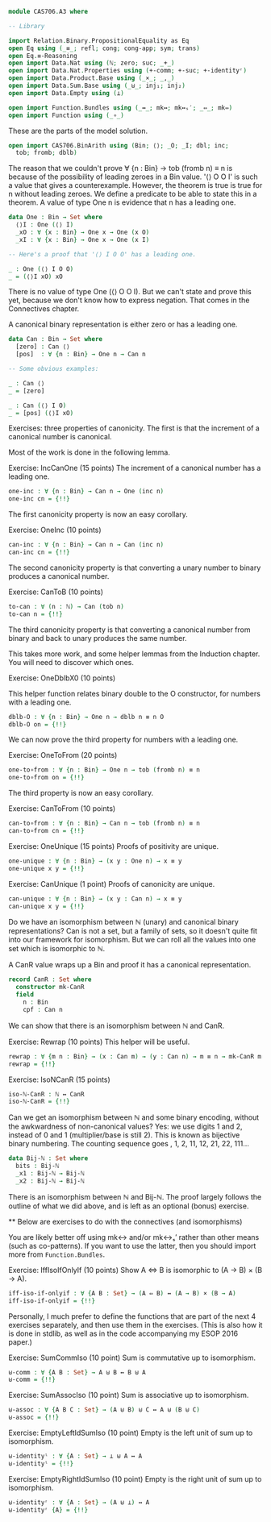 ```agda
module CAS706.A3 where

-- Library

import Relation.Binary.PropositionalEquality as Eq
open Eq using (_≡_; refl; cong; cong-app; sym; trans)
open Eq.≡-Reasoning
open import Data.Nat using (ℕ; zero; suc; _+_)
open import Data.Nat.Properties using (+-comm; +-suc; +-identityʳ)
open import Data.Product.Base using (_×_; _,_)
open import Data.Sum.Base using (_⊎_; inj₁; inj₂)
open import Data.Empty using (⊥)

open import Function.Bundles using (_↔_; mk↔; mk↔ₛ′; _⇔_; mk⇔)
open import Function using (_∘_)

```

These are the parts of the model solution.

```agda
open import CAS706.BinArith using (Bin; ⟨⟩; _O; _I; dbl; inc;
  tob; fromb; dblb)
```

The reason that we couldn't prove ∀ {n : Bin} → tob (fromb n) ≡ n
is because of the possibility of leading zeroes in a Bin value.
'⟨⟩ O O I' is such a value that gives a counterexample.
However, the theorem is true is true for n without leading zeroes.
We define a predicate to be able to state this in a theorem.
A value of type One n is evidence that n has a leading one.

```agda
data One : Bin → Set where
  ⟨⟩I : One (⟨⟩ I)
  _xO : ∀ {x : Bin} → One x → One (x O)
  _xI : ∀ {x : Bin} → One x → One (x I)

-- Here's a proof that '⟨⟩ I O O' has a leading one.

_ : One (⟨⟩ I O O)
_ = (⟨⟩I xO) xO
```

There is no value of type One (⟨⟩ O O I).
But we can't state and prove this yet, because we don't know
how to express negation. That comes in the Connectives chapter.

A canonical binary representation is either zero or has a leading one.

```agda
data Can : Bin → Set where
  [zero] : Can ⟨⟩
  [pos]  : ∀ {n : Bin} → One n → Can n

-- Some obvious examples:

_ : Can ⟨⟩
_ = [zero]

_ : Can (⟨⟩ I O)
_ = [pos] (⟨⟩I xO)
```

Exercises: three properties of canonicity.
The first is that the increment of a canonical number is canonical.

Most of the work is done in the following lemma.

Exercise: IncCanOne (15 points)
The increment of a canonical number has a leading one.

```agda
one-inc : ∀ {n : Bin} → Can n → One (inc n)
one-inc cn = {!!}
```

The first canonicity property is now an easy corollary.

Exercise: OneInc (10 points)

```agda
can-inc : ∀ {n : Bin} → Can n → Can (inc n)
can-inc cn = {!!}
```

The second canonicity property is that converting a unary number
to binary produces a canonical number.

Exercise: CanToB (10 points)

```agda
to-can : ∀ (n : ℕ) → Can (tob n)
to-can n = {!!}
```

The third canonicity property is that converting a canonical number
from binary and back to unary produces the same number.

This takes more work, and some helper lemmas from the Induction chapter.
You will need to discover which ones.

Exercise: OneDblbX0 (10 points)

This helper function relates binary double to the O constructor,
for numbers with a leading one.

```agda
dblb-O : ∀ {n : Bin} → One n → dblb n ≡ n O
dblb-O on = {!!}
```
We can now prove the third property for numbers with a leading one.

Exercise: OneToFrom (20 points)
```agda
one-to∘from : ∀ {n : Bin} → One n → tob (fromb n) ≡ n
one-to∘from on = {!!}
```

The third property is now an easy corollary.

Exercise: CanToFrom (10 points)

```agda
can-to∘from : ∀ {n : Bin} → Can n → tob (fromb n) ≡ n
can-to∘from cn = {!!}
```

Exercise: OneUnique (15 points)
Proofs of positivity are unique.

```agda
one-unique : ∀ {n : Bin} → (x y : One n) → x ≡ y
one-unique x y = {!!}
```

Exercise: CanUnique (1 point)
Proofs of canonicity are unique.

```agda
can-unique : ∀ {n : Bin} → (x y : Can n) → x ≡ y
can-unique x y = {!!}
```
Do we have an isomorphism between ℕ (unary) and canonical binary representations?
Can is not a set, but a family of sets, so it doesn't quite fit
into our framework for isomorphism.
But we can roll all the values into one set which is isomorphic to ℕ.

A CanR value wraps up a Bin and proof it has a canonical representation.

```agda
record CanR : Set where
  constructor mk-CanR
  field
    n : Bin
    cpf : Can n
```

We can show that there is an isomorphism between ℕ and CanR.

Exercise: Rewrap (10 points)
This helper will be useful.

```agda
rewrap : ∀ {m n : Bin} → (x : Can m) → (y : Can n) → m ≡ n → mk-CanR m x ≡ mk-CanR n y
rewrap = {!!}
```

Exercise: IsoNCanR (15 points)
```agda
iso-ℕ-CanR : ℕ ↔ CanR
iso-ℕ-CanR = {!!}
```

Can we get an isomorphism between ℕ and some binary encoding,
without the awkwardness of non-canonical values?
Yes: we use digits 1 and 2, instead of 0 and 1 (multiplier/base is still 2).
This is known as bijective binary numbering.
The counting sequence goes <empty>, 1, 2, 11, 12, 21, 22, 111...

```agda
data Bij-ℕ : Set where
  bits : Bij-ℕ
  _x1 : Bij-ℕ → Bij-ℕ
  _x2 : Bij-ℕ → Bij-ℕ

```
There is an isomorphism between ℕ and Bij-ℕ.
The proof largely follows the outline of what we did above,
and is left as an optional (bonus) exercise.

** Below are exercises to do with the connectives (and isomorphisms)

You are likely better off using mk↔ and/or mk↔ₛ′ rather than
other means (such as co-patterns). If you want to use the latter, then
you should import more from `Function.Bundles`.

Exercise: IffIsoIfOnlyIf (10 points)
Show A ⇔ B is isomorphic to (A → B) × (B → A).

```agda
iff-iso-if-onlyif : ∀ {A B : Set} → (A ⇔ B) ↔ (A → B) × (B → A)
iff-iso-if-onlyif = {!!}
```

Personally, I much prefer to define the functions that are part of
the next 4 exercises separately, and then use them in the exercises.
(This is also how it is done in stdlib, as well as in the code
accompanying my ESOP 2016 paper.)

Exercise: SumCommIso (10 point)
Sum is commutative up to isomorphism.

```agda
⊎-comm : ∀ {A B : Set} → A ⊎ B ↔ B ⊎ A
⊎-comm = {!!}
```

Exercise: SumAssocIso (10 point)
Sum is associative up to isomorphism.

```agda
⊎-assoc : ∀ {A B C : Set} → (A ⊎ B) ⊎ C ↔ A ⊎ (B ⊎ C)
⊎-assoc = {!!}
```

Exercise: EmptyLeftIdSumIso (10 point)
Empty is the left unit of sum up to isomorphism.

```agda
⊎-identityˡ : ∀ {A : Set} → ⊥ ⊎ A ↔ A
⊎-identityˡ = {!!}
```

Exercise: EmptyRightIdSumIso (10 point)
Empty is the right unit of sum up to isomorphism.

```agda
⊎-identityʳ : ∀ {A : Set} → (A ⊎ ⊥) ↔ A
⊎-identityʳ {A} = {!!}
```
